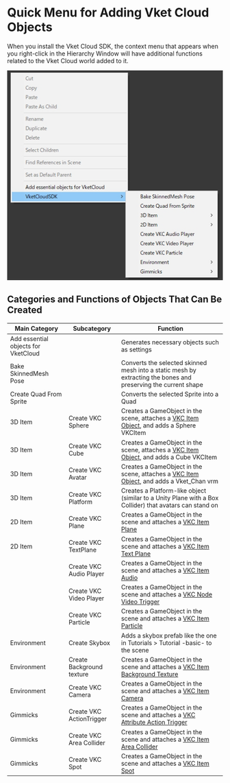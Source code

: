 # Quick Menu for Adding Vket Cloud Objects

When you install the Vket Cloud SDK, the context menu that appears when you right-click in the Hierarchy Window will have additional functions related to the Vket Cloud world added to it.

![QuickMenu_1](./img/QuickMenu_1.jpg)

## Categories and Functions of Objects That Can Be Created

| Main Category | Subcategory | Function |
|----|----|----|
| Add essential objects for VketCloud || Generates necessary objects such as settings |
| Bake SkinnedMesh Pose || Converts the selected skinned mesh into a static mesh by extracting the bones and preserving the current shape |
| Create Quad From Sprite || Converts the selected Sprite into a Quad |
| 3D Item | Create VKC Sphere | Creates a GameObject in the scene, attaches a [VKC Item Object](../VKCComponents/VKCItemObject.md), and adds a Sphere VKCItem |
| 3D Item | Create VKC Cube | Creates a GameObject in the scene, attaches a [VKC Item Object](../VKCComponents/VKCItemObject.md), and adds a Cube VKCItem |
| 3D Item | Create VKC Avatar | Creates a GameObject in the scene, attaches a [VKC Item Object](../VKCComponents/VKCItemObject.md), and adds a Vket_Chan vrm |
| 3D Item | Create VKC Platform | Creates a Platform-like object (similar to a Unity Plane with a Box Collider) that avatars can stand on |
| 2D Item | Create VKC Plane | Creates a GameObject in the scene and attaches a [VKC Item Plane](../VKCComponents/VKCItemPlane.md) |
| 2D Item | Create VKC TextPlane | Creates a GameObject in the scene and attaches a [VKC Item Text Plane](../VKCComponents/VKCItemTextPlane.md) |
| | Create VKC Audio Player | Creates a GameObject in the scene and attaches a [VKC Item Audio](../VKCComponents/VKCItemAudio.md) |
| | Create VKC Video Player | Creates a GameObject in the scene and attaches a [VKC Node Video Trigger](../VKCComponents/VKCNodeVideoTrigger.md) |
| | Create VKC Particle | Creates a GameObject in the scene and attaches a [VKC Item Particle](../VKCComponents/VKCItemParticle.md) |
| Environment | Create Skybox | Adds a skybox prefab like the one in Tutorials > Tutorial -basic- to the scene | ![QuickMenu_2](img/QuickMenu_2.jpg) |
| Environment | Create Background texture | Creates a GameObject in the scene and attaches a [VKC Item Background Texture](../VKCComponents/VKCItemBackgroundTexture.md) |
| Environment | Create VKC Camera | Creates a GameObject in the scene and attaches a [VKC Item Camera](../VKCComponents/VKCItemCamera.md) |
| Gimmicks | Create VKC ActionTrigger | Creates a GameObject in the scene and attaches a [VKC Attribute Action Trigger](../VKCComponents/VKCAttributeActionTrigger.md) |
| Gimmicks | Create VKC Area Collider | Creates a GameObject in the scene and attaches a [VKC Item Area Collider](../VKCComponents/VKCItemAreaCollider.md) |
| Gimmicks | Create VKC Spot | Creates a GameObject in the scene and attaches a [VKC Item Spot](../VKCComponents/VKCItemSpot.md) |